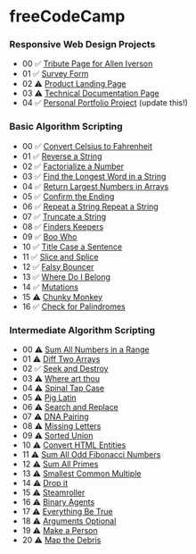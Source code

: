 # freeCodeCamp

### Responsive Web Design Projects

- 00 ✅ [Tribute Page for Allen Iverson](https://codepen.io/simbaxo/full/xdbrRB/)
- 01 ✅ [Survey Form](https://codepen.io/simbaxo/full/mzZGgg)
- 02 ⚠️ [Product Landing Page]()
- 03 ⚠️ [Technical Documentation Page]()
- 04 ✅ [Personal Portfolio Project](https://codepen.io/simbaxo/full/vmORXq/) (update this!)

### Basic Algorithm Scripting

- 00 ✅ [Convert Celsius to Fahrenheit](https://learn.freecodecamp.org/javascript-algorithms-and-data-structures/basic-algorithm-scripting/convert-celsius-to-fahrenheit)
- 01 ✅ [Reverse a String](https://www.freecodecamp.org/challenges/reverse-a-string)
- 02 ✅ [Factorialize a Number](https://www.freecodecamp.org/challenges/factorialize-a-number)
- 03 ✅ [Find the Longest Word in a String](https://www.freecodecamp.org/challenges/find-the-longest-word-in-a-string)
- 04 ✅ [Return Largest Numbers in Arrays](https://learn.freecodecamp.org/javascript-algorithms-and-data-structures/basic-algorithm-scripting/return-largest-numbers-in-arrays)
- 05 ✅ [Confirm the Ending](https://learn.freecodecamp.org/javascript-algorithms-and-data-structures/basic-algorithm-scripting/confirm-the-ending/)
- 06 ✅ [Repeat a String Repeat a String](https://learn.freecodecamp.org/javascript-algorithms-and-data-structures/basic-algorithm-scripting/repeat-a-string-repeat-a-string/)
- 07 ✅ [Truncate a String](https://learn.freecodecamp.org/javascript-algorithms-and-data-structures/basic-algorithm-scripting/truncate-a-string/)
- 08 ✅ [Finders Keepers](https://learn.freecodecamp.org/javascript-algorithms-and-data-structures/basic-algorithm-scripting/finders-keepers/)
- 09 ✅ [Boo Who](https://learn.freecodecamp.org/javascript-algorithms-and-data-structures/basic-algorithm-scripting/boo-who/)
- 10 ✅ [Title Case a Sentence](https://learn.freecodecamp.org/javascript-algorithms-and-data-structures/basic-algorithm-scripting/title-case-a-sentence/)
- 11 ✅ [Slice and Splice](https://learn.freecodecamp.org/javascript-algorithms-and-data-structures/basic-algorithm-scripting/slice-and-splice/)
- 12 ✅ [Falsy Bouncer](https://learn.freecodecamp.org/javascript-algorithms-and-data-structures/basic-algorithm-scripting/falsy-bouncer/)
- 13 ✅ [Where Do I Belong](https://learn.freecodecamp.org/javascript-algorithms-and-data-structures/basic-algorithm-scripting/where-do-i-belong/)
- 14 ✅ [Mutations](https://learn.freecodecamp.org/javascript-algorithms-and-data-structures/basic-algorithm-scripting/mutations/)
- 15 ⚠️ [Chunky Monkey](https://learn.freecodecamp.org/javascript-algorithms-and-data-structures/basic-algorithm-scripting/chunky-monkey/)
- 16 ✅ [Check for Palindromes](https://www.freecodecamp.org/challenges/check-for-palindromes)

### Intermediate Algorithm Scripting

- 00 ⚠️ [Sum All Numbers in a Range](https://learn.freecodecamp.org/javascript-algorithms-and-data-structures/intermediate-algorithm-scripting/sum-all-numbers-in-a-range/)
- 01 ⚠️ [Diff Two Arrays](https://learn.freecodecamp.org/javascript-algorithms-and-data-structures/intermediate-algorithm-scripting/diff-two-arrays/)
- 02 ✅ [Seek and Destroy](https://learn.freecodecamp.org/javascript-algorithms-and-data-structures/intermediate-algorithm-scripting/seek-and-destroy)
- 03 ⚠️ [Where art thou](https://learn.freecodecamp.org/javascript-algorithms-and-data-structures/intermediate-algorithm-scripting/wherefore-art-thou)
- 04 ⚠️ [Spinal Tap Case](https://learn.freecodecamp.org/javascript-algorithms-and-data-structures/intermediate-algorithm-scripting/spinal-tap-case)
- 05 ⚠️ [Pig Latin](https://learn.freecodecamp.org/javascript-algorithms-and-data-structures/intermediate-algorithm-scripting/pig-latin)
- 06 ⚠️ [Search and Replace](https://learn.freecodecamp.org/javascript-algorithms-and-data-structures/intermediate-algorithm-scripting/search-and-replace)
- 07 ⚠️ [DNA Pairing](https://learn.freecodecamp.org/javascript-algorithms-and-data-structures/intermediate-algorithm-scripting/dna-pairing)
- 08 ⚠️ [Missing Letters](https://learn.freecodecamp.org/javascript-algorithms-and-data-structures/intermediate-algorithm-scripting/missing-letters)
- 09 ⚠️ [Sorted Union](https://learn.freecodecamp.org/javascript-algorithms-and-data-structures/intermediate-algorithm-scripting/sorted-union)
- 10 ⚠️ [Convert HTML Entities](https://learn.freecodecamp.org/javascript-algorithms-and-data-structures/intermediate-algorithm-scripting/convert-html-entities)
- 11 ⚠️ [Sum All Odd Fibonacci Numbers](https://learn.freecodecamp.org/javascript-algorithms-and-data-structures/intermediate-algorithm-scripting/sum-all-odd-fibonacci-numbers)
- 12 ⚠️ [Sum All Primes](https://learn.freecodecamp.org/javascript-algorithms-and-data-structures/intermediate-algorithm-scripting/sum-all-primes)
- 13 ⚠️ [Smallest Common Multiple](https://learn.freecodecamp.org/javascript-algorithms-and-data-structures/intermediate-algorithm-scripting/smallest-common-multiple)
- 14 ⚠️ [Drop it](https://learn.freecodecamp.org/javascript-algorithms-and-data-structures/intermediate-algorithm-scripting/drop-it)
- 15 ⚠️ [Steamroller](https://learn.freecodecamp.org/javascript-algorithms-and-data-structures/intermediate-algorithm-scripting/steamroller)
- 16 ⚠️ [Binary Agents](https://learn.freecodecamp.org/javascript-algorithms-and-data-structures/intermediate-algorithm-scripting/binary-agents)
- 17 ⚠️ [Everything Be True](https://learn.freecodecamp.org/javascript-algorithms-and-data-structures/intermediate-algorithm-scripting/everything-be-true/)
- 18 ⚠️ [Arguments Optional](https://learn.freecodecamp.org/javascript-algorithms-and-data-structures/intermediate-algorithm-scripting/arguments-optional)
- 19 ⚠️ [Make a Person](https://learn.freecodecamp.org/javascript-algorithms-and-data-structures/intermediate-algorithm-scripting/make-a-person)
- 20 ⚠️ [Map the Debris](https://learn.freecodecamp.org/javascript-algorithms-and-data-structures/intermediate-algorithm-scripting/map-the-debris)
